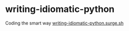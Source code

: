 # writing-idiomatic-python
Coding the smart way [writing-idiomatic-python.surge.sh](writing-idiomatic-python.surge.sh)
